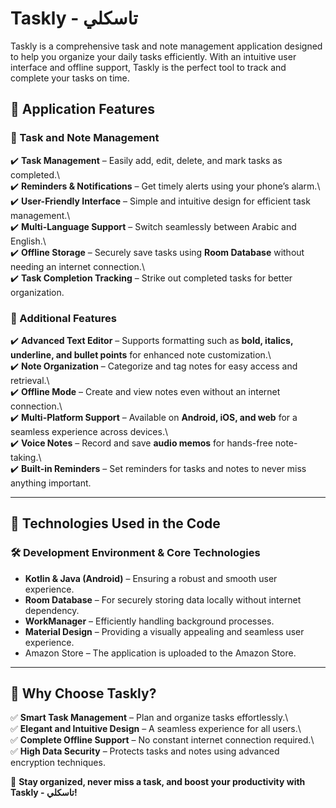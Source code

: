 # Taskly - تاسكلي

Taskly is a comprehensive task and note management application designed to help you organize your daily tasks efficiently. With an intuitive user interface and offline support, Taskly is the perfect tool to track and complete your tasks on time.

## 📌 **Application Features**

### **📝 Task and Note Management**

✔️ **Task Management** – Easily add, edit, delete, and mark tasks as completed.\\\
✔️ **Reminders & Notifications** – Get timely alerts using your phone’s alarm.\\\
✔️ **User-Friendly Interface** – Simple and intuitive design for efficient task management.\\\
✔️ **Multi-Language Support** – Switch seamlessly between Arabic and English.\\\
✔️ **Offline Storage** – Securely save tasks using **Room Database** without needing an internet connection.\\\
✔️ **Task Completion Tracking** – Strike out completed tasks for better organization.

### **📌 Additional Features**

✔️ **Advanced Text Editor** – Supports formatting such as **bold, italics, underline, and bullet points** for enhanced note customization.\\\
✔️ **Note Organization** – Categorize and tag notes for easy access and retrieval.\\\
✔️ **Offline Mode** – Create and view notes even without an internet connection.\\\
✔️ **Multi-Platform Support** – Available on **Android, iOS, and web** for a seamless experience across devices.\\\
✔️ **Voice Notes** – Record and save **audio memos** for hands-free note-taking.\\\
✔️ **Built-in Reminders** – Set reminders for tasks and notes to never miss anything important.

---

## 🚀 **Technologies Used in the Code**

### **🛠️ Development Environment & Core Technologies**

- **Kotlin & Java (Android)** – Ensuring a robust and smooth user experience.
- **Room Database** – For securely storing data locally without internet dependency.
- **WorkManager** – Efficiently handling background processes.
- **Material Design** – Providing a visually appealing and seamless user experience.
- Amazon Store – The application is uploaded to the Amazon Store.

---

## 🎯 **Why Choose Taskly?**

✅ **Smart Task Management** – Plan and organize tasks effortlessly.\\\
✅ **Elegant and Intuitive Design** – A seamless experience for all users.\\\
✅ **Complete Offline Support** – No constant internet connection required.\\\
✅ **High Data Security** – Protects tasks and notes using advanced encryption techniques.

🚀 **Stay organized, never miss a task, and boost your productivity with Taskly - تاسكلي!**
